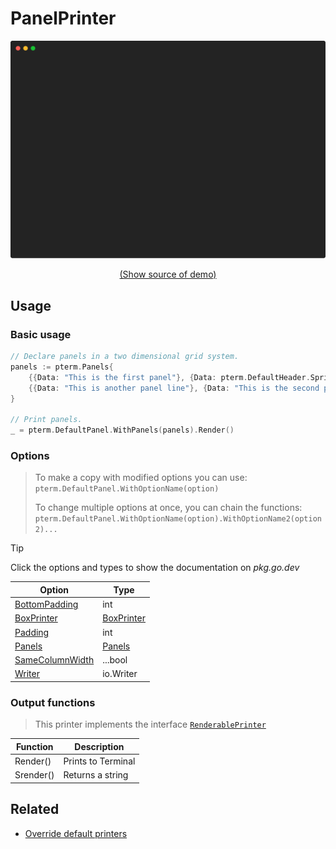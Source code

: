 # PanelPrinter

<!--
Replace all of the following strings with the current printer.
     panel Panel PanelPrinter DefaultPanel
-->

![PanelPrinter Example](https://raw.githubusercontent.com/pterm/pterm/master/_examples/panel/animation.svg)

<p align="center"><a href="https://github.com/gemini/pterm/blob/master/_examples/panel/main.go" target="_blank">(Show source of demo)</a></p>

## Usage

### Basic usage

```go
// Declare panels in a two dimensional grid system.
panels := pterm.Panels{
    {{Data: "This is the first panel"}, {Data: pterm.DefaultHeader.Sprint("Hello, World!")}, {Data: "This\npanel\ncontains\nmultiple\nlines"}},
    {{Data: "This is another panel line"}, {Data: "This is the second panel\nwith a new line"}},
}

// Print panels.
_ = pterm.DefaultPanel.WithPanels(panels).Render()
```

### Options

> To make a copy with modified options you can use:
> `pterm.DefaultPanel.WithOptionName(option)`
>
> To change multiple options at once, you can chain the functions:
> `pterm.DefaultPanel.WithOptionName(option).WithOptionName2(option2)...`

> [!TIP]
> Click the options and types to show the documentation on _pkg.go.dev_

| Option                                                                                        | Type                                                               |
| --------------------------------------------------------------------------------------------- | ------------------------------------------------------------------ |
| [BottomPadding](https://pkg.go.dev/github.com/gemini/pterm#PanelPrinter.WithBottomPadding)     | int                                                                |
| [BoxPrinter](https://pkg.go.dev/github.com/gemini/pterm#PanelPrinter.WithBoxPrinter)           | [BoxPrinter](https://pkg.go.dev/github.com/gemini/pterm#BoxPrinter) |
| [Padding](https://pkg.go.dev/github.com/gemini/pterm#PanelPrinter.WithPadding)                 | int                                                                |
| [Panels](https://pkg.go.dev/github.com/gemini/pterm#PanelPrinter.WithPanels)                   | [Panels](https://pkg.go.dev/github.com/gemini/pterm#Panels)         |
| [SameColumnWidth](https://pkg.go.dev/github.com/gemini/pterm#PanelPrinter.WithSameColumnWidth) | ...bool                                                            |
| [Writer](https://pkg.go.dev/github.com/gemini/pterm#PanelPrinter.WithWriter)                   | io.Writer                                                          |

### Output functions

> This printer implements the interface [`RenderablePrinter`](https://github.com/gemini/pterm/blob/master/interface_renderable_printer.go)

| Function  | Description        |
| --------- | ------------------ |
| Render()  | Prints to Terminal |
| Srender() | Returns a string   |

## Related

- [Override default printers](docs/customizing/override-default-printer.md)
